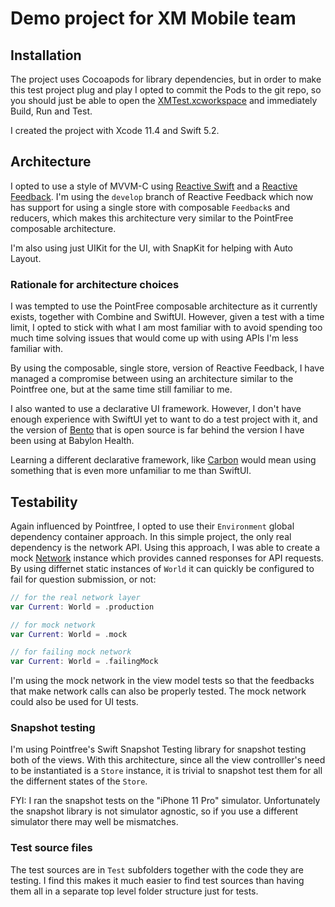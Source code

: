 # Demo project for XM Mobile team

## Installation

The project uses Cocoapods for library dependencies, but in order to make this test project plug and play I opted to commit the Pods to the git repo, so you should just be able to open the [XMTest.xcworkspace](./XMTest.xcworkspace) and immediately Build, Run and Test.

I created the project with Xcode 11.4 and Swift 5.2.

## Architecture

I opted to use a style of MVVM-C using [Reactive Swift](https://github.com/ReactiveCocoa/ReactiveSwift) and a [Reactive Feedback](https://github.com/babylonhealth/ReactiveFeedback). I'm using the `develop` branch of Reactive Feedback which now has support for using a single store with composable `Feedback`s and reducers, which makes this architecture very similar to the PointFree composable architecture.

I'm also using just UIKit for the UI, with SnapKit for helping with Auto Layout.

### Rationale for architecture choices

I was tempted to use the PointFree composable architecture as it currently exists, together with Combine and SwiftUI. However, given a test with a time limit, I opted to stick with what I am most familiar with to avoid spending too much time solving issues that would come up with using APIs I'm less familiar with.

By using the composable, single store, version of Reactive Feedback, I have managed a compromise between using an architecture similar to the Pointfree one, but at the same time still familiar to me.

I also wanted to use a declarative UI framework. However, I don't have enough experience with SwiftUI yet to want to do a test project with it, and the version of [Bento](https://github.com/babylonhealth/Bento) that is open source is far behind the version I have been using at Babylon Health. 

Learning a different declarative framework, like [Carbon](https://github.com/ra1028/Carbon) would mean using something that is even more unfamiliar to me than SwiftUI.

## Testability

Again influenced by Pointfree, I opted to use their `Environment` global dependency container approach. In this simple project, the only real dependency is the network API. Using this approach, I was able to create a mock [Network](./XMTest/Networking/Network.swift) instance which provides canned responses for API requests. By using differnet static instances of `World` it can quickly be configured to fail for question submission, or not:

```swift
// for the real network layer
var Current: World = .production

// for mock network
var Current: World = .mock

// for failing mock network
var Current: World = .failingMock
```

I'm using the mock network in the view model tests so that the feedbacks that make network calls can also be properly tested. The mock network could also be used for UI tests.

### Snapshot testing

I'm using Pointfree's Swift Snapshot Testing library for snapshot testing both of the views. With this architecture, since all the view controlller's need to be instantiated is a `Store` instance, it is trivial to snapshot test them for all the differnent states of the `Store`.

FYI: I ran the snapshot tests on the "iPhone 11 Pro" simulator. Unfortunately the snapshot library is not simulator agnostic, so if you use a different simulator there may well be mismatches.

### Test source files

The test sources are in `Test` subfolders together with the code they are testing. I find this makes it much easier to find test sources than having them all in a separate top level folder structure just for tests.